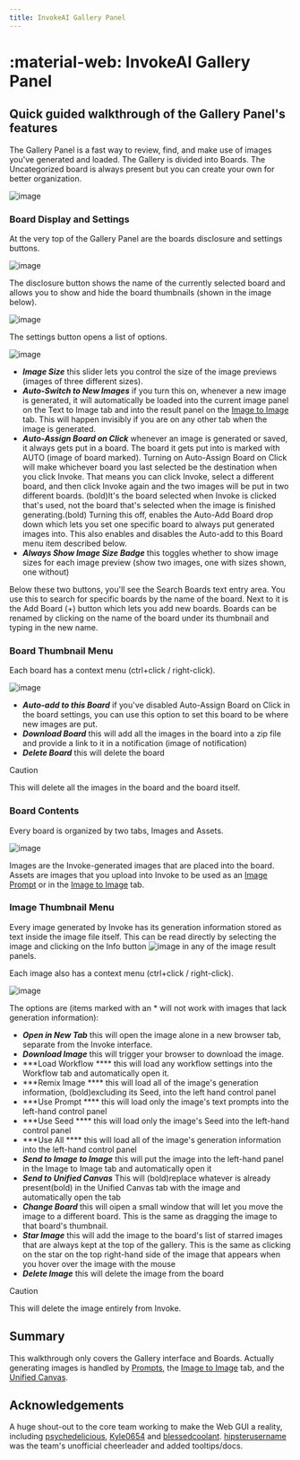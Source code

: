 ```yaml
---
title: InvokeAI Gallery Panel
---
```


# :material-web: InvokeAI Gallery Panel

## Quick guided walkthrough of the Gallery Panel's features

The Gallery Panel is a fast way to review, find, and make use of images you've
generated and loaded. The Gallery is divided into Boards. The Uncategorized board is always 
present but you can create your own for better organization.

![image](../assets/gallery/gallery.png)

### Board Display and Settings

At the very top of the Gallery Panel are the boards disclosure and settings buttons.

![image](../assets/gallery/top_controls.png)

The disclosure button shows the name of the currently selected board and allows you to show and hide the board thumbnails (shown in the image below).

![image](../assets/gallery/board_thumbnails.png)

The settings button opens a list of options.

![image](../assets/gallery/board_settings.png)

- ***Image Size*** this slider lets you control the size of the image previews (images of three different sizes).
- ***Auto-Switch to New Images*** if you turn this on, whenever a new image is generated, it will automatically be loaded into the current image panel on the Text to Image tab and into the result panel on the [Image to Image](IMG2IMG.md) tab. This will happen invisibly if you are on any other tab when the image is generated.
- ***Auto-Assign Board on Click*** whenever an image is generated or saved, it always gets put in a board. The board it gets put into is marked with AUTO (image of board marked). Turning on Auto-Assign Board on Click will make whichever board you last selected be the destination when you click Invoke. That means you can click Invoke, select a different board, and then click Invoke again and the two images will be put in two different boards. (bold)It's the board selected when Invoke is clicked that's used, not the board that's selected when the image is finished generating.(bold) Turning this off, enables the Auto-Add Board drop down which lets you set one specific board to always put generated images into. This also enables and disables the Auto-add to this Board menu item described below.
- ***Always Show Image Size Badge*** this toggles whether to show image sizes for each image preview (show two images, one with sizes shown, one without)

Below these two buttons, you'll see the Search Boards text entry area. You use this to search for specific boards by the name of the board.
Next to it is the Add Board (+) button which lets you add new boards. Boards can be renamed by clicking on the name of the board under its thumbnail and typing in the new name.

### Board Thumbnail Menu

Each board has a context menu (ctrl+click / right-click).

![image](../assets/gallery/thumbnail_menu.png)

- ***Auto-add to this Board*** if you've disabled Auto-Assign Board on Click in the board settings, you can use this option to set this board to be where new images are put.
- ***Download Board*** this will add all the images in the board into a zip file and provide a link to it in a notification (image of notification)
- ***Delete Board*** this will delete the board
> [!CAUTION]
> This will delete all the images in the board and the board itself.

### Board Contents

Every board is organized by two tabs, Images and Assets.

![image](../assets/gallery/board_tabs.png)

Images are the Invoke-generated images that are placed into the board. Assets are images that you upload into Invoke to be used as an [Image Prompt](https://support.invoke.ai/support/solutions/articles/151000159340-using-the-image-prompt-adapter-ip-adapter-) or in the [Image to Image](IMG2IMG.md) tab.

### Image Thumbnail Menu

Every image generated by Invoke has its generation information stored as text inside the image file itself. This can be read directly by selecting the image and clicking on the Info button ![image](../assets/gallery/info_button.png) in any of the image result panels. 

Each image also has a context menu (ctrl+click / right-click).

![image](../assets/gallery/image_menu.png)

 The options are (items marked with an * will not work with images that lack generation information):
- ***Open in New Tab*** this will open the image alone in a new browser tab, separate from the Invoke interface.
- ***Download Image*** this will trigger your browser to download the image.
- ***Load Workflow **** this will load any workflow settings into the Workflow tab and automatically open it.
- ***Remix Image **** this will load all of the image's generation information, (bold)excluding its Seed, into the left hand control panel
- ***Use Prompt **** this will load only the image's text prompts into the left-hand control panel
- ***Use Seed **** this will load only the image's Seed into the left-hand control panel
- ***Use All **** this will load all of the image's generation information into the left-hand control panel
- ***Send to Image to Image*** this will put the image into the left-hand panel in the Image to Image tab and automatically open it
- ***Send to Unified Canvas*** This will (bold)replace whatever is already present(bold) in the Unified Canvas tab with the image and automatically open the tab
- ***Change Board*** this will oipen a small window that will let you move the image to a different board. This is the same as dragging the image to that board's thumbnail.
- ***Star Image*** this will add the image to the board's list of starred images that are always kept at the top of the gallery. This is the same as clicking on the star on the top right-hand side of the image that appears when you hover over the image with the mouse
- ***Delete Image*** this will delete the image from the board
> [!CAUTION] 
> This will delete the image entirely from Invoke.

## Summary

This walkthrough only covers the Gallery interface and Boards. Actually generating images is handled by [Prompts](PROMPTS.md), the [Image to Image](IMG2IMG.md) tab, and the [Unified Canvas](UNIFIED_CANVAS.md).

## Acknowledgements

A huge shout-out to the core team working to make the Web GUI a reality,
including [psychedelicious](https://github.com/psychedelicious),
[Kyle0654](https://github.com/Kyle0654) and
[blessedcoolant](https://github.com/blessedcoolant).
[hipsterusername](https://github.com/hipsterusername) was the team's unofficial
cheerleader and added tooltips/docs.
